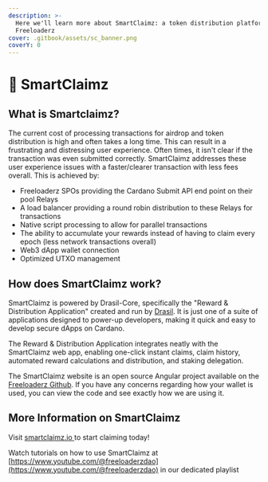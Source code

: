 ```yaml
---
description: >-
  Here we'll learn more about SmartClaimz: a token distribution platform by
  Freeloaderz
cover: .gitbook/assets/sc_banner.png
coverY: 0
---
```


# 🌮 SmartClaimz

## What is Smartclaimz?

The current cost of processing transactions for airdrop and token distribution is high and often takes a long time. This can result in a frustrating and distressing user experience. Often times, it isn't clear if the transaction was even submitted correctly. SmartClaimz addresses these user experience issues with a faster/clearer transaction with less fees overall. This is achieved by:

* Freeloaderz SPOs providing the Cardano Submit API end point on their pool Relays
* A load balancer providing a round robin distribution to these Relays for transactions
* Native script processing to allow for parallel transactions
* The ability to accumulate your rewards instead of having to claim every epoch (less network transactions overall)
* Web3 dApp wallet connection
* Optimized UTXO management

## How does SmartClaimz work?

SmartClaimz is powered by Drasil-Core, specifically the "Reward & Distribution Application" created and run by [Drasil](https://www.drasil.io/). It is just one of a suite of applications designed to power-up developers, making it quick and easy to develop secure dApps on Cardano.&#x20;

The Reward & Distribution Application integrates neatly with the SmartClaimz web app, enabling one-click instant claims, claim history, automated reward calculations and distribution, and staking delegation.

The SmartClaimz website is an open source Angular project available on the [Freeloaderz Github](https://github.com/FreeLoaderz/rwd-frontend). If you have any concerns regarding how your wallet is used, you can view the code and see exactly how we are using it.

## More Information on SmartClaimz

Visit [smartclaimz.io ](https://smartclaimz.io)to start claiming today!

Watch tutorials on how to use SmartClaimz at [https://www.youtube.com/@freeloaderzdao](https://www.youtube.com/@freeloaderzdao) in our dedicated playlist
